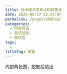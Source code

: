 ```yaml
---
title: 技术面试考察点和侧重点
date: 2023-08-17 22:27:07
permalink: /pages/b98ba9/
categories: 
  - 闲言碎语
  - 面试经验
  - 面试官
tags: 
  - 
titleTag: 草稿
---
```


内部两张图，脱敏后贴出